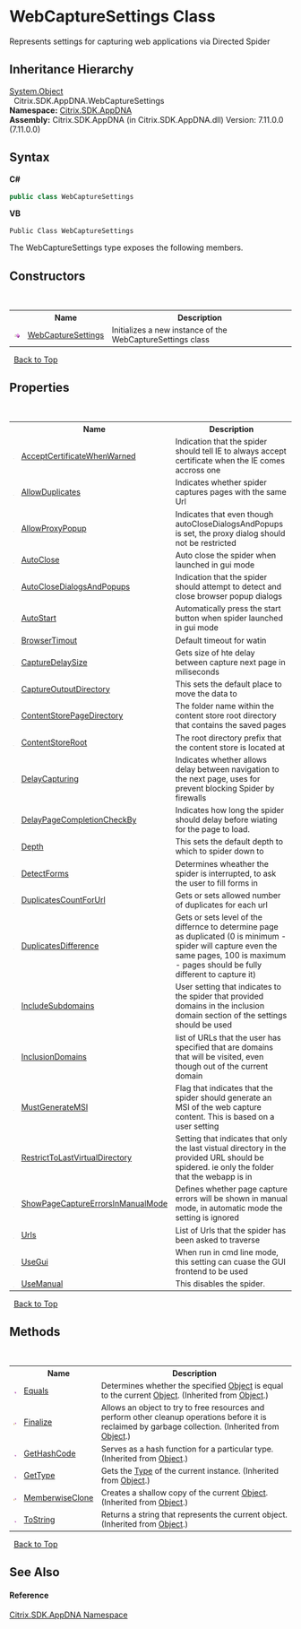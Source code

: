 # WebCaptureSettings Class
 

Represents settings for capturing web applications via Directed Spider


## Inheritance Hierarchy
<a href="http://msdn2.microsoft.com/en-us/library/e5kfa45b" target="_blank">System.Object</a><br />&nbsp;&nbsp;Citrix.SDK.AppDNA.WebCaptureSettings<br />
**Namespace:**&nbsp;[Citrix.SDK.AppDNA](index.md)<br />**Assembly:**&nbsp;Citrix.SDK.AppDNA (in Citrix.SDK.AppDNA.dll) Version: 7.11.0.0 (7.11.0.0)

## Syntax

**C#**
```csharp
public class WebCaptureSettings
```

**VB**
```vbnet
Public Class WebCaptureSettings
```

The WebCaptureSettings type exposes the following members.


## Constructors
&nbsp;<table><tr><th></th><th>Name</th><th>Description</th></tr><tr><td>![Public method](media/pubmethod.gif "Public method")</td><td><a href="480cee74-0c07-0b42-45f2-6f34d914ef3c">WebCaptureSettings</a></td><td>
Initializes a new instance of the WebCaptureSettings class</td></tr></table>&nbsp;
<a href="#webcapturesettings-class">Back to Top</a>

## Properties
&nbsp;<table><tr><th></th><th>Name</th><th>Description</th></tr><tr><td>![Public property](media/pubproperty.gif "Public property")</td><td><a href="45431f7f-1411-6f34-9f78-57c1c1980b5b">AcceptCertificateWhenWarned</a></td><td>
Indication that the spider should tell IE to always accept certificate when the IE comes accross one</td></tr><tr><td>![Public property](media/pubproperty.gif "Public property")</td><td><a href="c66be81c-0c1c-24c6-5cf9-514bc1ff6ba3">AllowDuplicates</a></td><td>
Indicates whether spider captures pages with the same Url</td></tr><tr><td>![Public property](media/pubproperty.gif "Public property")</td><td><a href="f9bd1d42-4053-429c-fdcd-7e4c3914acd3">AllowProxyPopup</a></td><td>
Indicates that even though autoCloseDialogsAndPopups is set, the proxy dialog should not be restricted</td></tr><tr><td>![Public property](media/pubproperty.gif "Public property")</td><td><a href="6fd15ec2-dc30-2d12-946a-c9a5710e9601">AutoClose</a></td><td>
Auto close the spider when launched in gui mode</td></tr><tr><td>![Public property](media/pubproperty.gif "Public property")</td><td><a href="75c4a44d-a049-2ae9-dfc2-f37489556f7a">AutoCloseDialogsAndPopups</a></td><td>
Indication that the spider should attempt to detect and close browser popup dialogs</td></tr><tr><td>![Public property](media/pubproperty.gif "Public property")</td><td><a href="29461c99-6528-ec14-6df7-f2272f47cf45">AutoStart</a></td><td>
Automatically press the start button when spider launched in gui mode</td></tr><tr><td>![Public property](media/pubproperty.gif "Public property")</td><td><a href="8d57ea54-79a6-1313-724a-bab7b0617441">BrowserTimout</a></td><td>
Default timeout for watin</td></tr><tr><td>![Public property](media/pubproperty.gif "Public property")</td><td><a href="abe01a09-cf22-d897-e46e-6113cb7ec753">CaptureDelaySize</a></td><td>
Gets size of hte delay between capture next page in miliseconds</td></tr><tr><td>![Public property](media/pubproperty.gif "Public property")</td><td><a href="4bde01b0-ff1d-f8ed-23d3-e6d9a3947455">CaptureOutputDirectory</a></td><td>
This sets the default place to move the data to</td></tr><tr><td>![Public property](media/pubproperty.gif "Public property")</td><td><a href="d63da0a8-31e9-c71a-8bf1-3cc78a01f37e">ContentStorePageDirectory</a></td><td>
The folder name within the content store root directory that contains the saved pages</td></tr><tr><td>![Public property](media/pubproperty.gif "Public property")</td><td><a href="e49cb5dc-a7ac-d057-37cd-112970499a3c">ContentStoreRoot</a></td><td>
The root directory prefix that the content store is located at</td></tr><tr><td>![Public property](media/pubproperty.gif "Public property")</td><td><a href="47bf25d1-d498-4661-ad7c-8fe0621ebd5e">DelayCapturing</a></td><td>
Indicates whether allows delay between navigation to the next page, uses for prevent blocking Spider by firewalls</td></tr><tr><td>![Public property](media/pubproperty.gif "Public property")</td><td><a href="9f7c72a5-294f-2677-52cb-5d92d63d3421">DelayPageCompletionCheckBy</a></td><td>
Indicates how long the spider should delay before wiating for the page to load.</td></tr><tr><td>![Public property](media/pubproperty.gif "Public property")</td><td><a href="01d8c4f1-16f5-3076-5298-059649c874a5">Depth</a></td><td>
This sets the default depth to which to spider down to</td></tr><tr><td>![Public property](media/pubproperty.gif "Public property")</td><td><a href="4f4d0cfe-b514-5e3a-a21b-9af826d5ba26">DetectForms</a></td><td>
Determines wheather the spider is interrupted, to ask the user to fill forms in</td></tr><tr><td>![Public property](media/pubproperty.gif "Public property")</td><td><a href="7d6e5e15-3b59-4de9-bb6d-9eaa75660460">DuplicatesCountForUrl</a></td><td>
Gets or sets allowed number of duplicates for each url</td></tr><tr><td>![Public property](media/pubproperty.gif "Public property")</td><td><a href="29230fac-2e53-9546-937d-9cf8ba9a299d">DuplicatesDifference</a></td><td>
Gets or sets level of the differnce to determine page as duplicated (0 is minimum - spider will capture even the same pages, 100 is maximum - pages should be fully different to capture it)</td></tr><tr><td>![Public property](media/pubproperty.gif "Public property")</td><td><a href="c9005564-df8b-e887-4036-2152d2fc7f3b">IncludeSubdomains</a></td><td>
User setting that indicates to the spider that provided domains in the inclusion domain section of the settings should be used</td></tr><tr><td>![Public property](media/pubproperty.gif "Public property")</td><td><a href="f19c7d70-f8f5-4ded-4b47-b343f3c18af1">InclusionDomains</a></td><td>
list of URLs that the user has specified that are domains that will be visited, even though out of the current domain</td></tr><tr><td>![Public property](media/pubproperty.gif "Public property")</td><td><a href="25ba8a35-47bf-7eb1-70f5-31e550f23abc">MustGenerateMSI</a></td><td>
Flag that indicates that the spider should generate an MSI of the web capture content. This is based on a user setting</td></tr><tr><td>![Public property](media/pubproperty.gif "Public property")</td><td><a href="bd8fddc1-a64b-e0a2-de0f-4f23b19efa7a">RestrictToLastVirtualDirectory</a></td><td>
Setting that indicates that only the last vistual directory in the provided URL should be spidered. ie only the folder that the webapp is in</td></tr><tr><td>![Public property](media/pubproperty.gif "Public property")</td><td><a href="de875e13-c658-57ce-e915-e47058b9070b">ShowPageCaptureErrorsInManualMode</a></td><td>
Defines whether page capture errors will be shown in manual mode, in automatic mode the setting is ignored</td></tr><tr><td>![Public property](media/pubproperty.gif "Public property")</td><td><a href="0a80f8a6-2a55-e37b-1218-1cc637e4098c">Urls</a></td><td>
List of Urls that the spider has been asked to traverse</td></tr><tr><td>![Public property](media/pubproperty.gif "Public property")</td><td><a href="aa6f1966-4539-7de6-a611-a706988d9028">UseGui</a></td><td>
When run in cmd line mode, this setting can cuase the GUI frontend to be used</td></tr><tr><td>![Public property](media/pubproperty.gif "Public property")</td><td><a href="3ab1d99e-a5f7-f50e-b736-146500a2a49b">UseManual</a></td><td>
This disables the spider.</td></tr></table>&nbsp;
<a href="#webcapturesettings-class">Back to Top</a>

## Methods
&nbsp;<table><tr><th></th><th>Name</th><th>Description</th></tr><tr><td>![Public method](media/pubmethod.gif "Public method")</td><td><a href="http://msdn2.microsoft.com/en-us/library/bsc2ak47" target="_blank">Equals</a></td><td>
Determines whether the specified <a href="http://msdn2.microsoft.com/en-us/library/e5kfa45b" target="_blank">Object</a> is equal to the current <a href="http://msdn2.microsoft.com/en-us/library/e5kfa45b" target="_blank">Object</a>.
 (Inherited from <a href="http://msdn2.microsoft.com/en-us/library/e5kfa45b" target="_blank">Object</a>.)</td></tr><tr><td>![Protected method](media/protmethod.gif "Protected method")</td><td><a href="http://msdn2.microsoft.com/en-us/library/4k87zsw7" target="_blank">Finalize</a></td><td>
Allows an object to try to free resources and perform other cleanup operations before it is reclaimed by garbage collection.
 (Inherited from <a href="http://msdn2.microsoft.com/en-us/library/e5kfa45b" target="_blank">Object</a>.)</td></tr><tr><td>![Public method](media/pubmethod.gif "Public method")</td><td><a href="http://msdn2.microsoft.com/en-us/library/zdee4b3y" target="_blank">GetHashCode</a></td><td>
Serves as a hash function for a particular type.
 (Inherited from <a href="http://msdn2.microsoft.com/en-us/library/e5kfa45b" target="_blank">Object</a>.)</td></tr><tr><td>![Public method](media/pubmethod.gif "Public method")</td><td><a href="http://msdn2.microsoft.com/en-us/library/dfwy45w9" target="_blank">GetType</a></td><td>
Gets the <a href="http://msdn2.microsoft.com/en-us/library/42892f65" target="_blank">Type</a> of the current instance.
 (Inherited from <a href="http://msdn2.microsoft.com/en-us/library/e5kfa45b" target="_blank">Object</a>.)</td></tr><tr><td>![Protected method](media/protmethod.gif "Protected method")</td><td><a href="http://msdn2.microsoft.com/en-us/library/57ctke0a" target="_blank">MemberwiseClone</a></td><td>
Creates a shallow copy of the current <a href="http://msdn2.microsoft.com/en-us/library/e5kfa45b" target="_blank">Object</a>.
 (Inherited from <a href="http://msdn2.microsoft.com/en-us/library/e5kfa45b" target="_blank">Object</a>.)</td></tr><tr><td>![Public method](media/pubmethod.gif "Public method")</td><td><a href="http://msdn2.microsoft.com/en-us/library/7bxwbwt2" target="_blank">ToString</a></td><td>
Returns a string that represents the current object.
 (Inherited from <a href="http://msdn2.microsoft.com/en-us/library/e5kfa45b" target="_blank">Object</a>.)</td></tr></table>&nbsp;
<a href="#webcapturesettings-class">Back to Top</a>

## See Also


#### Reference
<a href="fe2d265b-410b-8b11-1eb4-a790e0b062bf">Citrix.SDK.AppDNA Namespace</a><br />